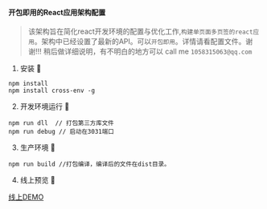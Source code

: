 ####  开包即用的React应用架构配置

> 该架构旨在简化react开发环境的配置与优化工作,`构建单页面多页签的react应用`。架构中已经设置了最新的API。可以`开包即用`。详情请看配置文件。谢谢!!!
稍后做详细说明，有不明白的地方可以 call me `1058315063@qq.com`

1. 安装 :100:
```
npm install
npm install cross-env -g

```

2. 开发环境运行 :tada:
```
npm run dll  // 打包第三方库文件
npm run debug // 启动在3031端口
```

3. 生产环境 :rocket:

```
npm run build //打包编译，编译后的文件在dist目录。
```

4. 线上预览 :art:

[线上DEMO](http://zoo.lishangxi.cn)
